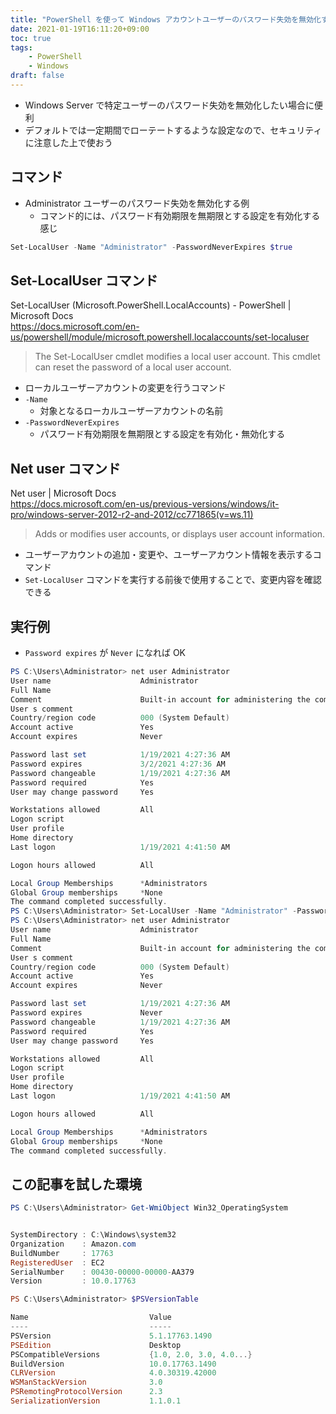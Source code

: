 ```yaml
---
title: "PowerShell を使って Windows アカウントユーザーのパスワード失効を無効化する方法"
date: 2021-01-19T16:11:20+09:00
toc: true
tags:
    - PowerShell
    - Windows
draft: false
---
```


- Windows Server で特定ユーザーのパスワード失効を無効化したい場合に便利
- デフォルトでは一定期間でローテートするような設定なので、セキュリティに注意した上で使おう

<!--more-->


## コマンド

- Administrator ユーザーのパスワード失効を無効化する例
    - コマンド的には、パスワード有効期限を無期限とする設定を有効化する感じ

```powershell
Set-LocalUser -Name "Administrator" -PasswordNeverExpires $true
```


## Set-LocalUser コマンド

Set-LocalUser (Microsoft.PowerShell.LocalAccounts) - PowerShell | Microsoft Docs  
https://docs.microsoft.com/en-us/powershell/module/microsoft.powershell.localaccounts/set-localuser

> The Set-LocalUser cmdlet modifies a local user account. This cmdlet can reset the password of a local user account.

- ローカルユーザーアカウントの変更を行うコマンド
- `-Name`
    - 対象となるローカルユーザーアカウントの名前
- `-PasswordNeverExpires`
    - パスワード有効期限を無期限とする設定を有効化・無効化する


## Net user コマンド

Net user | Microsoft Docs  
https://docs.microsoft.com/en-us/previous-versions/windows/it-pro/windows-server-2012-r2-and-2012/cc771865(v=ws.11)

> Adds or modifies user accounts, or displays user account information.

- ユーザーアカウントの追加・変更や、ユーザーアカウント情報を表示するコマンド
- `Set-LocalUser` コマンドを実行する前後で使用することで、変更内容を確認できる


## 実行例

- `Password expires` が `Never` になれば OK

```powershell
PS C:\Users\Administrator> net user Administrator
User name                    Administrator
Full Name
Comment                      Built-in account for administering the computer/domain
User s comment
Country/region code          000 (System Default)
Account active               Yes
Account expires              Never

Password last set            1/19/2021 4:27:36 AM
Password expires             3/2/2021 4:27:36 AM
Password changeable          1/19/2021 4:27:36 AM
Password required            Yes
User may change password     Yes

Workstations allowed         All
Logon script
User profile
Home directory
Last logon                   1/19/2021 4:41:50 AM

Logon hours allowed          All

Local Group Memberships      *Administrators
Global Group memberships     *None
The command completed successfully.
PS C:\Users\Administrator> Set-LocalUser -Name "Administrator" -PasswordNeverExpires $true
PS C:\Users\Administrator> net user Administrator
User name                    Administrator
Full Name
Comment                      Built-in account for administering the computer/domain
User s comment
Country/region code          000 (System Default)
Account active               Yes
Account expires              Never

Password last set            1/19/2021 4:27:36 AM
Password expires             Never
Password changeable          1/19/2021 4:27:36 AM
Password required            Yes
User may change password     Yes

Workstations allowed         All
Logon script
User profile
Home directory
Last logon                   1/19/2021 4:41:50 AM

Logon hours allowed          All

Local Group Memberships      *Administrators
Global Group memberships     *None
The command completed successfully.
```


## この記事を試した環境

```powershell
PS C:\Users\Administrator> Get-WmiObject Win32_OperatingSystem


SystemDirectory : C:\Windows\system32
Organization    : Amazon.com
BuildNumber     : 17763
RegisteredUser  : EC2
SerialNumber    : 00430-00000-00000-AA379
Version         : 10.0.17763

PS C:\Users\Administrator> $PSVersionTable

Name                           Value
----                           -----
PSVersion                      5.1.17763.1490
PSEdition                      Desktop
PSCompatibleVersions           {1.0, 2.0, 3.0, 4.0...}
BuildVersion                   10.0.17763.1490
CLRVersion                     4.0.30319.42000
WSManStackVersion              3.0
PSRemotingProtocolVersion      2.3
SerializationVersion           1.1.0.1
```